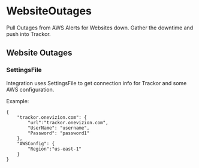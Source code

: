 # WebsiteOutages

Pull Outages from AWS Alerts for Websites down.  Gather the downtime and push into Trackor.
 
## Website Outages 

### SettingsFile
Integration uses SettingsFile to get connection info for Trackor and some AWS configuration.

Example:
```
{
	"trackor.onevizion.com": {
		"url":"trackor.onevizion.com",
		"UserName": "username",
		"Password": "password1"
	},
	"AWSConfig": {
		"Region":"us-east-1"
	}
}
```

